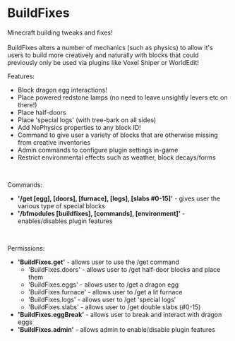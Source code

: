 BuildFixes
==========
Minecraft building tweaks and fixes!<br/>
<br/>
BuildFixes alters a number of mechanics (such as physics) to allow it's users to build more creatively 
and naturally with blocks that could previously only be used via plugins like Voxel Sniper or WorldEdit!

Features:
- Block dragon egg interactions!
- Place powered redstone lamps (no need to leave unsightly levers etc on there!)
- Place half-doors
- Place 'special logs' (with tree-bark on all sides)
- Add NoPhysics properties to any block ID!
- Command to give user a variety of blocks that are otherwise missing from creative inventories
- Admin commands to configure plugin settings in-game<br/>
- Restrict environmental effects such as weather, block decays/forms
<br/>

Commands:<br/>
- <b>'/get [egg], [doors], [furnace], [logs], [slabs #0-15]'</b> - gives user the various type of special blocks
- <b>'/bfmodules [buildfixes], [commands], [environment]'</b> - enables/disables plugin features<br/>
<br/>

Permissions:<br/>
- <b>'BuildFixes.get'</b> - allows user to use the /get command
  - 'BuildFixes.doors' - allows user to /get half-door blocks and place them
  - 'BuildFixes.eggs' - allows user to /get a dragon egg
  - 'BuildFixes.furnace' - allows user to /get a lit furnace
  - 'BuildFixes.logs' - allows user to /get 'special logs'
  - 'BuildFixes.slabs' - allows user to /get double slabs (#0-15)
- <b>'BuildFixes.eggBreak'</b> - allows user to break and interact with dragon eggs
- <b>'BuildFixes.admin'</b> - allows admin to enable/disable plugin features
